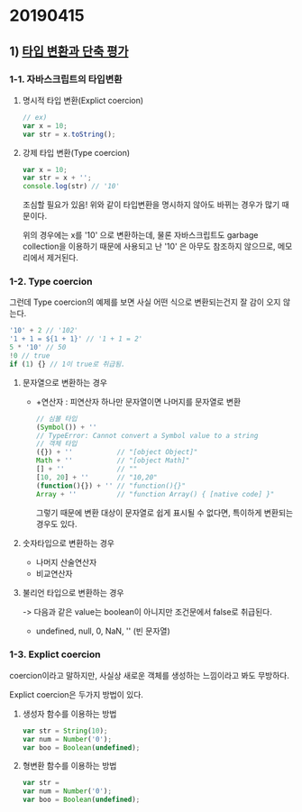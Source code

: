 # 20190415

## 1) [타입 변환과 단축 평가](<https://poiemaweb.com/js-type-coercion>)

### 1-1. 자바스크립트의 타입변환

1. 명시적 타입 변환(Explict coercion)

   ```javascript
   // ex)
   var x = 10;
   var str = x.toString();
   ```

2. 강제 타입 변환(Type coercion)

   ```javascript
   var x = 10;
   var str = x + '';
   console.log(str) // '10'
   ```

   조심할 필요가 있음! 위와 같이 타입변환을 명시하지 않아도 바뀌는 경우가 많기 때문이다.

   위의 경우에는 x를 '10' 으로 변환하는데, 물론 자바스크립트도 garbage collection을 이용하기 때문에 사용되고 난 '10' 은 아무도 참조하지 않으므로, 메모리에서 제거된다.

### 1-2. Type coercion

그런데 Type coercion의 예제를 보면 사실 어떤 식으로 변환되는건지 잘 감이 오지 않는다.

```javascript
'10' + 2 // '102'
'1 + 1 = ${1 + 1}' // '1 + 1 = 2'
5 * '10' // 50
!0 // true
if (1) {} // 1이 true로 취급됨.
```

1. 문자열으로 변환하는 경우

   * +연산자 : 피연산자 하나만 문자열이면 나머지를 문자열로 변환

     ```javascript
     // 심볼 타입
     (Symbol()) + ''     
     // TypeError: Cannot convert a Symbol value to a string
     // 객체 타입
     ({}) + ''           // "[object Object]"
     Math + ''           // "[object Math]"
     [] + ''             // ""
     [10, 20] + ''       // "10,20"
     (function(){}) + '' // "function(){}"
     Array + ''          // "function Array() { [native code] }"
     ```

     그렇기 때문에 변환 대상이 문자열로 쉽게 표시될 수 없다면, 특이하게 변환되는 경우도 있다.

2. 숫자타입으로 변환하는 경우

   * 나머지 산술연산자
   * 비교연산자

3. 불리언 타입으로 변환하는 경우

   -> 다음과 같은 value는 boolean이 아니지만 조건문에서 false로 취급된다.

   * undefined, null, 0, NaN, '' (빈 문자열)

### 1-3. Explict coercion

coercion이라고 말하지만, 사실상 새로운 객체를 생성하는 느낌이라고 봐도 무방하다.

Explict coercion은 두가지 방법이 있다.

1. 생성자 함수를 이용하는 방법

   ```javascript
   var str = String(10);
   var num = Number('0');
   var boo = Boolean(undefined);
   ```

2. 형변환 함수를 이용하는 방법

   ```javascript
   var str = 
   var num = Number('0');
   var boo = Boolean(undefined);
   ```

   